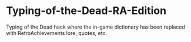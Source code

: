 # Typing-of-the-Dead-RA-Edition
Typing of the Dead hack where the in-game dictionary has been replaced with RetroAchievements lore, quotes, etc.

